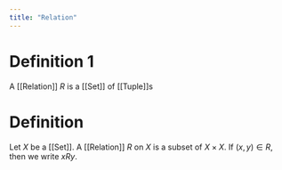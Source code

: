 ```yaml
---
title: "Relation"
---
```

# Definition 1
A [[Relation]] $R$ is a [[Set]] of [[Tuple]]s

# Definition
Let $X$ be a [[Set]]. A [[Relation]] $R$ on $X$ is a subset of $X \times X$. If $(x, y) \in R$, then we write $xRy$.